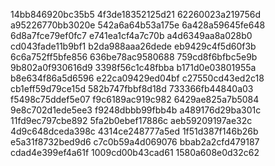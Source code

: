 14bb846920bc35b5
4f3de18352125d21
62260023a219756d
a95226770bb3020e
542a6a64b53a175e
6a428a59645fe648
6d8a7fce79ef0fc7
e741ea1cf4a7c70b
a4d6349aa8a028b0
cd043fade11b9bf1
b2da988aaa26dede
eb9429c4f5d60f3b
6c6a752ff5bfe856
636be78ac9580688
759cd8f6bfbc5e9b
9b802a0f930616d9
3398f56c1c48fbba
b171d0e03801955a
b8e634f86a5d6596
e22ca09429ed04bf
c27550cd43ed2c18
cb1eff59d79ce15d
582b747fbbf8d18d
733366fb44840a03
f5498c75ddef5e07
f9c6189ac919c982
6429ae825a7b5084
9e8c702d1ede5ee3
f9248dbbb99fbb4b
a489176d29ba301c
11fd9ec797cbe892
5fa2b0ebef17886c
aeb59209197ae32c
4d9c648dceda398c
4314ce248777a5ed
1f51d387f146b26b
e5a31f8732bed9d6
c7c0b59a4d069076
bbab2a2cfd479187
cdad4e399ef4a61f
1009cd00b43cad61
1580a608e0d32c62
